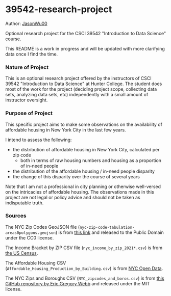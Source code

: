 # 39542-research-project
Author: [JasonWu00](https://github.com/JasonWu00)

Optional research project for the CSCI 39542 "Introduction to Data Science" course.

This README is a work in progress and will be updated with more clarifying data once I find the time.

### Nature of Project
This is an optional research project offered by the instructors of CSCI 39542 "Introduction to Data Science" at Hunter College. The student does most of the work for the project (deciding project scope, collecting data sets, analyzing data sets, etc) independently with a small amount of instructor oversight.

### Purpose of Project
This specific project aims to make some observations on the availability of affordable housing in New York City in the last few years.

I intend to assess the following:
- the distribution of affordable housing in New York City, calculated per zip code
  - both in terms of raw housing numbers and housing as a proportion of in-need people
- the distribution of the affordable housing / in-need people disparity
- the change of this disparity over the course of several years

Note that I am not a professional in city planning or otherwise well-versed on the intricacies of affordable housing. The observations made in this project are not legal or policy advice and should not be taken as indisputable truth.

### Sources
The NYC Zip Codes GeoJSON file (`nyc-zip-code-tabulation-areas0polygons.geojson`) is from [this link](https://www.kaggle.com/datasets/saidakbarp/nyc-zipcode-geodata?resource=download) and released to the Public Domain under the CC0 license.

The Income Bracket by ZIP CSV file (`nyc_income_by_zip_2021*.csv`) is from [the US Census](https://data.census.gov/table?q=Income+and+Earnings&t=Earnings+(Individuals):Income+(Households,+Families,+Individuals)&g=1600000US3651000,3651000$8600000&tid=ACSST5Y2021.S1901).

The Affordable Housing CSV (`Affordable_Housing_Production_by_Building.csv`) is from [NYC Open Data](https://data.cityofnewyork.us/Housing-Development/Affordable-Housing-Production-by-Building/hg8x-zxpr).

The NYC Zips and Boroughs CSV (`NYC_zipcodes_and_boros.csv`) is from [this GitHub repository by Eric Gregory Webb](https://github.com/erikgregorywebb/nyc-housing/blob/master/Data/nyc-zip-codes.csv) and released under the MIT license.